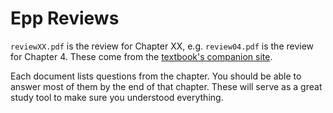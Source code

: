 # Epp Reviews

`reviewXX.pdf` is the review for Chapter XX, e.g. `review04.pdf` is the review for Chapter 4. 
These come from the [textbook's companion site](http://www.cengage.com/cgi-wadsworth/course_products_wp.pl?fid=M20b&product_isbn_issn=9780495391326&token=).

Each document lists questions from the chapter. You should be able to answer most of them by the end of that chapter.
These will serve as a great study tool to make sure you understood everything. 
